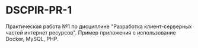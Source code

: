 # DSCPIR-PR-1

Практическая работа №1 по дисциплине "Разработка клиент-серверных частей интернет ресурсов". Пример приложения с использование Docker, MySQL, PHP.